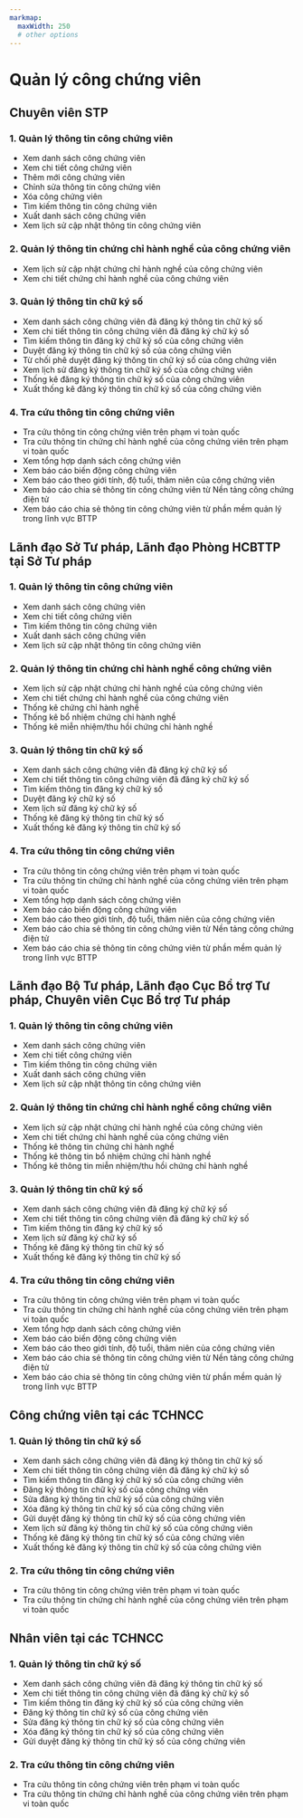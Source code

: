 ```yaml
---
markmap:
  maxWidth: 250
  # other options
---
```

# Quản lý công chứng viên
## Chuyên viên STP
  ### 1. Quản lý thông tin công chứng viên
  - Xem danh sách công chứng viên
  - Xem chi tiết công chứng viên
  - Thêm mới công chứng viên
  - Chỉnh sửa thông tin công chứng viên
  - Xóa công chứng viên
  - Tìm kiếm thông tin công chứng viên
  - Xuất danh sách công chứng viên
  - Xem lịch sử cập nhật thông tin công chứng viên
    
  ### 2. Quản lý thông tin chứng chỉ hành nghề của công chứng viên
  - Xem lịch sử cập nhật chứng chỉ hành nghề của công chứng viên
  - Xem chi tiết chứng chỉ hành nghề của công chứng viên

  ### 3. Quản lý thông tin chữ ký số
  - Xem danh sách công chứng viên đã đăng ký thông tin chữ ký số
  - Xem chi tiết thông tin công chứng viên đã đăng ký chữ ký số
  - Tìm kiếm thông tin đăng ký chữ ký số của công chứng viên
  - Duyệt đăng ký thông tin chữ ký số của công chứng viên
  - Từ chối phê duyệt đăng ký thông tin chữ ký số của công chứng viên
  - Xem lịch sử đăng ký thông tin chữ ký số của công chứng viên
  - Thống kê đăng ký thông tin chữ ký số của công chứng viên
  - Xuất thống kê đăng ký thông tin chữ ký số của công chứng viên

  ### 4. Tra cứu thông tin công chứng viên
  - Tra cứu thông tin công chứng viên trên phạm vi toàn quốc
  - Tra cứu thông tin chứng chỉ hành nghề của công chứng viên trên phạm vi toàn quốc
  - Xem tổng hợp danh sách công chứng viên
  - Xem báo cáo biến động công chứng viên
  - Xem báo cáo theo giới tính, độ tuổi, thâm niên của công chứng viên
  - Xem báo cáo chia sẻ thông tin công chứng viên từ Nền tảng công chứng điện tử
  - Xem báo cáo chia sẻ thông tin công chứng viên từ phần mềm quản lý trong lĩnh vực BTTP

## Lãnh đạo Sở Tư pháp, Lãnh đạo Phòng HCBTTP tại Sở Tư pháp
  ### 1. Quản lý thông tin công chứng viên
  - Xem danh sách công chứng viên
  - Xem chi tiết công chứng viên
  - Tìm kiếm thông tin công chứng viên
  - Xuất danh sách công chứng viên
  - Xem lịch sử cập nhật thông tin công chứng viên

  ### 2. Quản lý thông tin chứng chỉ hành nghề công chứng viên
  - Xem lịch sử cập nhật chứng chỉ hành nghề của công chứng viên
  - Xem chi tiết chứng chỉ hành nghề của công chứng viên
  - Thống kê chứng chỉ hành nghề
  - Thống kê bổ nhiệm chứng chỉ hành nghề
  - Thống kê miễn nhiệm/thu hồi chứng chỉ hành nghề

  ### 3. Quản lý thông tin chữ ký số
  - Xem danh sách công chứng viên đã đăng ký chữ ký số
  - Xem chi tiết thông tin công chứng viên đã đăng ký chữ ký số
  - Tìm kiếm thông tin đăng ký chữ ký số
  - Duyệt đăng ký chữ ký số
  - Xem lịch sử đăng ký chữ ký số
  - Thống kê đăng ký thông tin chữ ký số
  - Xuất thống kê đăng ký thông tin chữ ký số

  ### 4. Tra cứu thông tin công chứng viên
  - Tra cứu thông tin công chứng viên trên phạm vi toàn quốc
  - Tra cứu thông tin chứng chỉ hành nghề của công chứng viên trên phạm vi toàn quốc
  - Xem tổng hợp danh sách công chứng viên
  - Xem báo cáo biến động công chứng viên
  - Xem báo cáo theo giới tính, độ tuổi, thâm niên của công chứng viên
  - Xem báo cáo chia sẻ thông tin công chứng viên từ Nền tảng công chứng điện tử
  - Xem báo cáo chia sẻ thông tin công chứng viên từ phần mềm quản lý trong lĩnh vực BTTP  

## Lãnh đạo Bộ Tư pháp, Lãnh đạo Cục Bổ trợ Tư pháp, Chuyên viên Cục Bổ trợ Tư pháp
  ### 1. Quản lý thông tin công chứng viên
  - Xem danh sách công chứng viên
  - Xem chi tiết công chứng viên
  - Tìm kiếm thông tin công chứng viên
  - Xuất danh sách công chứng viên
  - Xem lịch sử cập nhật thông tin công chứng viên

  ### 2. Quản lý thông tin chứng chỉ hành nghề công chứng viên
  - Xem lịch sử cập nhật chứng chỉ hành nghề của công chứng viên
  - Xem chi tiết chứng chỉ hành nghề của công chứng viên
  - Thống kê thông tin chứng chỉ hành nghề
  - Thống kê thông tin bổ nhiệm chứng chỉ hành nghề
  - Thống kê thông tin miễn nhiệm/thu hồi chứng chỉ hành nghề

  ### 3. Quản lý thông tin chữ ký số
  - Xem danh sách công chứng viên đã đăng ký chữ ký số
  - Xem chi tiết thông tin công chứng viên đã đăng ký chữ ký số
  - Tìm kiếm thông tin đăng ký chữ ký số
  - Xem lịch sử đăng ký chữ ký số
  - Thống kê đăng ký thông tin chữ ký số
  - Xuất thống kê đăng ký thông tin chữ ký số

  ### 4. Tra cứu thông tin công chứng viên
  - Tra cứu thông tin công chứng viên trên phạm vi toàn quốc
  - Tra cứu thông tin chứng chỉ hành nghề của công chứng viên trên phạm vi toàn quốc
  - Xem tổng hợp danh sách công chứng viên
  - Xem báo cáo biến động công chứng viên
  - Xem báo cáo theo giới tính, độ tuổi, thâm niên của công chứng viên
  - Xem báo cáo chia sẻ thông tin công chứng viên từ Nền tảng công chứng điện tử
  - Xem báo cáo chia sẻ thông tin công chứng viên từ phần mềm quản lý trong lĩnh vực BTTP
  
## Công chứng viên tại các TCHNCC
  ### 1. Quản lý thông tin chữ ký số
  - Xem danh sách công chứng viên đã đăng ký thông tin chữ ký số
  - Xem chi tiết thông tin công chứng viên đã đăng ký chữ ký số
  - Tìm kiếm thông tin đăng ký chữ ký số của công chứng viên
  - Đăng ký thông tin chữ ký số của công chứng viên
  - Sửa đăng ký thông tin chữ ký số của công chứng viên
  - Xóa đăng ký thông tin chữ ký số của công chứng viên
  - Gửi duyệt đăng ký thông tin chữ ký số của công chứng viên
  - Xem lịch sử đăng ký thông tin chữ ký số của công chứng viên
  - Thống kê đăng ký thông tin chữ ký số của công chứng viên
  - Xuất thống kê đăng ký thông tin chữ ký số của công chứng viên

  ### 2. Tra cứu thông tin công chứng viên
  - Tra cứu thông tin công chứng viên trên phạm vi toàn quốc
  - Tra cứu thông tin chứng chỉ hành nghề của công chứng viên trên phạm vi toàn quốc

  ## Nhân viên tại các TCHNCC
  ### 1. Quản lý thông tin chữ ký số
  - Xem danh sách công chứng viên đã đăng ký thông tin chữ ký số
  - Xem chi tiết thông tin công chứng viên đã đăng ký chữ ký số
  - Tìm kiếm thông tin đăng ký chữ ký số của công chứng viên
  - Đăng ký thông tin chữ ký số của công chứng viên
  - Sửa đăng ký thông tin chữ ký số của công chứng viên
  - Xóa đăng ký thông tin chữ ký số của công chứng viên
  - Gửi duyệt đăng ký thông tin chữ ký số của công chứng viên

  ### 2. Tra cứu thông tin công chứng viên
  - Tra cứu thông tin công chứng viên trên phạm vi toàn quốc
  - Tra cứu thông tin chứng chỉ hành nghề của công chứng viên trên phạm vi toàn quốc






